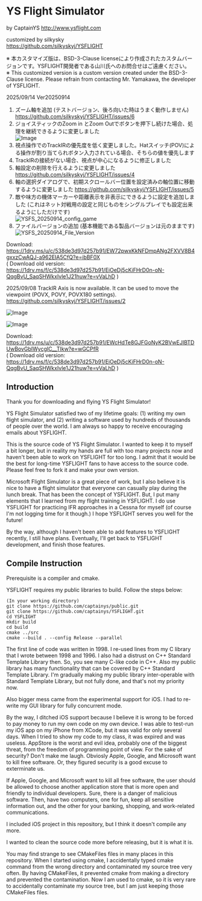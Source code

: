 # YS Flight Simulator

by CaptainYS
http://www.ysflight.com

customized by silkysky  
https://github.com/silkyskyj/YSFLIGHT

※ 本カスタマイズ版は、BSD-3-Clause licenseにより作成されたカスタムバージョンです。YSFLIGHT開発者である山川氏へのお問合せはご遠慮ください。  
※ This customized version is a custom version created under the BSD-3-Clause license. Please refrain from contacting Mr. Yamakawa, the developer of YSFLIGHT.  

 2025/09/14 Ver20250914  
 1. ズーム軸を追加 (テストバージョン、後ろ向いた時はうまく動作しません)  https://github.com/silkyskyj/YSFLIGHT/issues/6   
 2. ジョイスティックのZoom in とZoom Outでボタンを押下し続けた場合、処理を継続できるように変更しました   
  ![Image](https://github.com/user-attachments/assets/b070d15c-95f2-4cd5-bcf2-04f89b86eab6)  
 3. 視点操作でのTrackIRの優先度を低く変更しました。Hatスイッチ(POV)による操作が割り当てられボタン入力されている場合、そちらの値を優先します  
 4. TrackIRの接続がない場合、視点が中心になるように修正しました  
 5. 軸設定の削除を行えるように変更しました  https://github.com/silkyskyj/YSFLIGHT/issues/4  
 6. 軸の選択ダイアログで、初期スクロールバー位置を設定済みの軸位置に移動するように変更しました  https://github.com/silkyskyj/YSFLIGHT/issues/5  
 7. 敵や味方の機体マーカーや距離表示を非表示にできるように設定を追加しました (これはネット対戦用の設定と同じものをシングルプレイでも設定出来るようにしただけです)  
  ![YSFS_20250914_config_game](https://github.com/user-attachments/assets/82be2523-00fe-48aa-80e5-62819b767a79)
 8. ファイルバージョンの追加 (基本機能である製品バージョンは元のままです)   
  ![YSFS_20250914_File_Version](https://github.com/user-attachments/assets/398beabf-5754-43e5-b814-f492dd6a6af1)


 Download: https://1drv.ms/u/c/538de3d97d257b91/EW72pwxKkNFDmpANg2FXVV8B4gxxzCwAQJ-a962EIA5CfQ?e=ibBF0X    
 ( Download old version: https://1drv.ms/f/c/538de3d97d257b91/EiOeDj5cKiFHrD0n-oN-QqgBvU_SaqSHWkxIvle1J21huw?e=vVaLhD )   

 2025/09/08 TrackIR Axis is now available. It can be used to move the viewpoint (POVX, POVY, POVX180 settings).  https://github.com/silkyskyj/YSFLIGHT/issues/2   

 ![Image](https://github.com/user-attachments/assets/a9377f49-3aaa-4df2-b5e3-0fca7d050ffe)  

 ![Image](https://github.com/user-attachments/assets/ab3ffc9f-fe09-4915-ab7e-e932e283963c)  

 Download: https://1drv.ms/u/c/538de3d97d257b91/EWcHdTe8GJFGoNyK2BVwEJIBTDUwBovGbIWycgIC__TIkw?e=wGCPfR  
 ( Download old version: https://1drv.ms/f/c/538de3d97d257b91/EiOeDj5cKiFHrD0n-oN-QqgBvU_SaqSHWkxIvle1J21huw?e=vVaLhD )  

## Introduction
Thank you for downloading and flying YS Flight Simulator!

YS Flight Simulator satisfied two of my lifetime goals: (1) writing my own flight simulator, and (2) writing a software used by hundreds of thousands of people over the world.  I am always so happy to receive encouraging emails about YSFLIGHT.

This is the source code of YS Flight Simulator.  I wanted to keep it to myself a bit longer, but in reality my hands are full with too many projects now and haven't been able to work on YSFLIGHT for too long.  I admit that it would be the best for long-time YSFLIGHT fans to have access to the source code.  Please feel free to fork it and make your own version.

Microsoft Flight Simulator is a great piece of work, but I also believe it is nice to have a flight simulator that everyone can casually play during the lunch break.  That has been the concept of YSFLIGHT.  But, I put many elements that I learned from my flight training in YSFLIGHT.  I do use YSFLIGHT for practicing IFR approaches in a Cessna for myself (of course I'm not logging time for it though.)  I hope YSFLIGHT serves you well for the future!

By the way, although I haven't been able to add features to YSFLIGHT recently, I still have plans.  Eventually, I'll get back to YSFLIGHT development, and finish those features.


## Compile Instruction
Prerequisite is a compiler and cmake.

YSFLIGHT requires my public libraries to build.  Follow the steps below:

```
(In your working directory)
git clone https://github.com/captainys/public.git
git clone https://github.com/captainys/YSFLIGHT.git
cd YSFLIGHT
mkdir build
cd build
cmake ../src
cmake --build . --config Release --parallel
```

The first line of code was written in 1998.  I re-used lines from my C library that I wrote between 1998 and 1996.  I also had a distrust on C++ Standard Template Library then.  So, you see many C-like code in C++.  Also my public library has many functionality that can be covered by C++ Standard Template Library.  I'm gradually making my public library inter-operable with Standard Template Library, but not fully done, and that's not my priority now.

Also bigger mess came from the experimental support for iOS.  I had to re-write my GUI library for fully concurrent mode.

By the way, I ditched iOS support because I believe it is wrong to be forced to pay money to run my own code on my own device.  I was able to test-run my iOS app on my iPhone from XCode, but it was valid for only several days.  When I tried to show my code to my class, it was expired and was useless.  AppStore is the worst and evil idea, probably one of the biggest threat, from the freedom of programming point of view.  For the sake of security?  Don't make me laugh.  Obviosly Apple, Google, and Microsoft want to kill free software.  Or, they figured security is a good excuse to exterminate us.

If Apple, Google, and Microsoft want to kill all free software, the user should be allowed to choose another application store that is more open and friendly to individual developers.  Sure, there is a danger of malicious software.  Then, have two computers, one for fun, keep all sensitive information out, and the other for your banking, shopping, and work-related communications.

I included iOS project in this repository, but I think it doesn't compile any more.

I wanted to clean the source code more before releasing, but it is what it is.

You may find strange to see CMakeFiles files in many places in this repository.  When I started using cmake, I accidentally typed cmake command from the wrong directory and contaminated my source tree very often.  By having CMakeFiles, it prevented cmake from making a directory and prevented the contamination.  Now I am used to cmake, so it is very rare to accidentally contaminate my source tree, but I am just keeping those CMakeFiles files.
